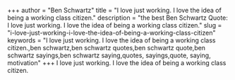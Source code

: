 +++
author = "Ben Schwartz"
title = "I love just working. I love the idea of being a working class citizen."
description = "the best Ben Schwartz Quote: I love just working. I love the idea of being a working class citizen."
slug = "i-love-just-working-i-love-the-idea-of-being-a-working-class-citizen"
keywords = "I love just working. I love the idea of being a working class citizen.,ben schwartz,ben schwartz quotes,ben schwartz quote,ben schwartz sayings,ben schwartz saying,quotes, sayings,quote, saying, motivation"
+++
I love just working. I love the idea of being a working class citizen.
